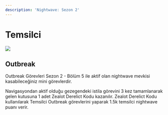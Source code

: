 ```yaml
---
description: 'Nightwave: Sezon 2'
---
```


# Temsilci

![](https://cdn-w1.gitlab.io/s-1/2020/08/07/89647346-1bd09480-d8c6-11ea-916c-c169bb2e342f.png)

## Outbreak <a id="outbreak"></a>

Outbreak Görevleri Sezon 2 - Bölüm 5 ile aktif olan nightwave mevkisi kasabileceğiniz mini görevlerdir.

Navigasyondan aktif olduğu gezegendeki istila görevini 3 kez tamamlanarak gelen kutusuna 1 adet Zealot Derelict Kodu kazanılır. Zealot Derelict Kodu kullanılarak Temsilci Outbreak görevlerini yaparak 1.5k temsilci nightwave puanı verir.

